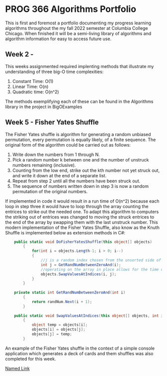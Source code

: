 # PROG 366 Algorithms Portfolio

This is first and foremost a portfolio  documenting my progress learning algorithms throughout the my fall 2022 semester at Columbia College Chicago. When finished it will be a semi-living library of algorithms and algorithm information for easy to access future use.

## Week 2 - 

This weeks assignmented required implenting methods that illustrate my understanding of three big-O time complexities:
  1. Constant Time: O(1)
  2. Linear Time: O(n)
  3. Quadratic time: O(n^2)

The methods exemplifying each of these can be found in the Algorithms library in the project in BigOExamples
  
## Week 5 - Fisher Yates Shuffle

The Fisher Yates shuffle is algorithm for generating a random unbiased permutation, every permutation is equally likely, of a finite sequence. The original form of the algorithm could be carried out as follows:

  1. Write down the numbers from 1 through N.
  2. Pick a random number k between one and the number of unstruck numbers remaining (inclusive).
  3. Counting from the low end, strike out the kth number not yet struck out, and write it down at the end of a separate list.
  4. Repeat from step 2 until all the numbers have been struck out.
  5. The sequence of numbers written down in step 3 is now a random permutation of the original numbers.
  
If implemented in code it would result in a run time of O(n^2) because each loop in step three it would have to loop through the array counting the entrices to strike out the needed one. To adapt this algorithm to computers the striking out of entrices was changed to moving the struck entrices to the end of the array by swapping them with the last unstruck number. This modern implementation of the Fisher Yates Shuffle, also know as the Knuth Shuffle is implemented below as extension methods in C#:
      
```cs
    public static void DoFisherYatesShuffle(this object[] objects)
        {
            for(int i = objects.Length-1; i > 0; i--)
            {
                //j is a random index chosen from the unsorted side of the array. this length is represented by i
                int j = GetRandNumBetweenZeroAnd(i);
                //operating on the array in place allows for the time complexity to be O(n), n being the size of the input array
                objects.SwapValuesAtIndices(i, j);
            }
        }
        
    private static int GetRandNumBetweenZeroAnd(int i)
        {
            return randNum.Next(i + 1);
        }
        
    public static void SwapValuesAtIndices(this object[] objects, int i, int j)
        {
            object temp = objects[i];
            objects[i] = objects[j];
            objects[j] = temp;
        }
```

An example of the Fisher Yates shuffle in the context of a simple console application which generates a deck of cards and them shuffles was also completed for this week.

[Named Link](https://github.com/BoscoDA/AlgorithmsPortfolio/tree/master/FisherYatesCardShuffle "Named link title")



  
